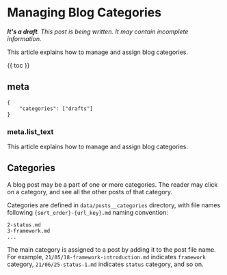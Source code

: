 # Managing Blog Categories

***It's a draft**. This post is being written. It may contain incomplete information.*

This article explains how to manage and assign blog categories.

{{ toc }}

## meta

    {
        "categories": ["drafts"]
    }

### meta.list_text

This article explains how to manage and assign blog categories.

## Categories

A blog post may be a part of one or more categories. The reader may click on a category, and see all the other posts of that category.

Categories are defined in `data/posts__categories` directory, with file names following `{sort_order}-{url_key}.md` naming convention:

    2-status.md
    3-framework.md
    ...
    
The main category is assigned to a post by adding it to the post file name. For example, `21/05/18-framework-introduction.md` indicates `framework` category, `21/06/25-status-1.md` indicates `status` category, and so on. 

